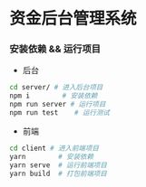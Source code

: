# 资金后台管理系统

### 安装依赖 && 运行项目

* 后台

```bash
cd server/ # 进入后台项目
npm i 		 # 安装依赖
npm run server # 运行项目
npm run test  	# 运行测试
```

* 前端

```bash
cd client # 进入前端项目
yarn 		# 安装依赖
yarn serve 	# 运行前端项目
yarn build 	# 打包前端项目
```